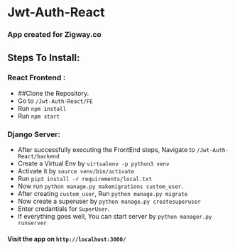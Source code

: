 # Jwt-Auth-React

### App created for Zigway.co

## Steps To Install:

### React Frontend :
- ##Clone the Repository.
- Go to `/Jwt-Auth-React/FE`
- Run `npm install`
- Run `npm start`

### Django Server:
- After successfully executing the FrontEnd steps, Navigate to `/Jwt-Auth-React/backend`
- Create a Virtual Env by `virtualenv -p python3 venv`
- Activate it by `source venv/bin/activate`
- Run `pip3 install -r requirements/local.txt`
- Now run `python manage.py makemigrations custom_user`.
- After creating `custom_user`, Run `python manage.py migrate`
- Now create a superuser by `python manage.py createsuperuser`
- Enter credantials for `SuperUser`.
- If everything goes well, You can start server by `python manager.py runserver`

#### Visit the app on `http://localhost:3000/`
